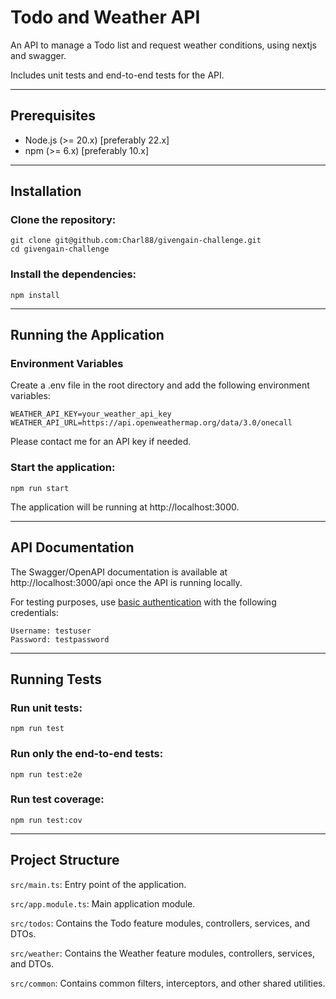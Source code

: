 # Todo and Weather API

An API to manage a Todo list and request weather conditions, using nextjs and swagger. 

Includes unit tests and end-to-end
tests for the API.

---

## Prerequisites

- Node.js (>= 20.x) [preferably 22.x]
- npm (>= 6.x) [preferably 10.x]

---

## Installation

### Clone the repository:

```
git clone git@github.com:Charl88/givengain-challenge.git
cd givengain-challenge
```

### Install the dependencies:

```
npm install
```   

---

## Running the Application

### Environment Variables

Create a .env file in the root directory and add the following environment variables:

```plaintext
WEATHER_API_KEY=your_weather_api_key
WEATHER_API_URL=https://api.openweathermap.org/data/3.0/onecall
```

Please contact me for an API key if needed.

### Start the application:

```
npm run start
```

The application will be running at http://localhost:3000.

---

## API Documentation
The Swagger/OpenAPI documentation is available at http://localhost:3000/api once the API is running locally. 

For testing purposes, use [basic authentication](https://en.wikipedia.org/wiki/Basic_access_authentication) with the following credentials:

```plaintext
Username: testuser
Password: testpassword
```

---

## Running Tests

### Run unit tests:

```
npm run test
```

### Run only the end-to-end tests:

```
npm run test:e2e
```

### Run test coverage:

```
npm run test:cov
```

---

## Project Structure
`src/main.ts`: Entry point of the application.

`src/app.module.ts`: Main application module.

`src/todos`: Contains the Todo feature modules, controllers, services, and DTOs.

`src/weather`: Contains the Weather feature modules, controllers, services, and DTOs.

`src/common`: Contains common filters, interceptors, and other shared utilities.